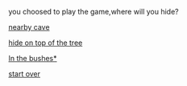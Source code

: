 
you choosed to play the game,where will you hide?

[nearby cave](./cave.md)

[hide on top of the tree](../tree.md)

[In the bushes*](../bushes.md)

[start over](../README.md)